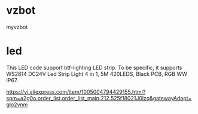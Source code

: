 # vzbot
myvzbot

# led

This LED code support btf-lighting LED strip. To be specific, it supports WS2814 DC24V Led Strip Light 4 in 1, 5M 420LEDS, Black PCB, RGB WW IP67.

https://vi.aliexpress.com/item/1005004794429155.html?spm=a2g0o.order_list.order_list_main.212.525f18021J0lzq&gatewayAdapt=glo2vnm

